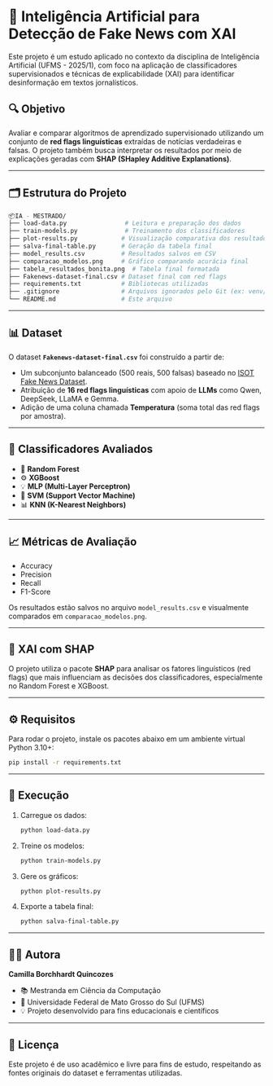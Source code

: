 # 🧠 Inteligência Artificial para Detecção de Fake News com XAI

Este projeto é um estudo aplicado no contexto da disciplina de Inteligência Artificial (UFMS - 2025/1), com foco na aplicação de classificadores supervisionados e técnicas de explicabilidade (XAI) para identificar desinformação em textos jornalísticos.

## 🔍 Objetivo

Avaliar e comparar algoritmos de aprendizado supervisionado utilizando um conjunto de **red flags linguísticas** extraídas de notícias verdadeiras e falsas. O projeto também busca interpretar os resultados por meio de explicações geradas com **SHAP (SHapley Additive Explanations)**.

---

## 🗂 Estrutura do Projeto

```bash
📦IA - MESTRADO/
├── load-data.py                # Leitura e preparação dos dados
├── train-models.py             # Treinamento dos classificadores
├── plot-results.py            # Visualização comparativa dos resultados
├── salva-final-table.py       # Geração da tabela final
├── model_results.csv          # Resultados salvos em CSV
├── comparacao_modelos.png     # Gráfico comparando acurácia final
├── tabela_resultados_bonita.png  # Tabela final formatada
├── Fakenews-dataset-final.csv # Dataset final com red flags
├── requirements.txt           # Bibliotecas utilizadas
├── .gitignore                 # Arquivos ignorados pelo Git (ex: venv/)
└── README.md                  # Este arquivo
```

---

## 📊 Dataset

O dataset **`Fakenews-dataset-final.csv`** foi construído a partir de:
- Um subconjunto balanceado (500 reais, 500 falsas) baseado no [ISOT Fake News Dataset](https://www.kaggle.com/datasets/emineyetm/fake-news-detection-datasets).
- Atribuição de **16 red flags linguísticas** com apoio de **LLMs** como Qwen, DeepSeek, LLaMA e Gemma.
- Adição de uma coluna chamada **Temperatura** (soma total das red flags por amostra).

---

## 🧪 Classificadores Avaliados

- 🌲 **Random Forest**
- ⚙️ **XGBoost**
- 💡 **MLP (Multi-Layer Perceptron)**
- 📐 **SVM (Support Vector Machine)**
- 📊 **KNN (K-Nearest Neighbors)**

---

## 📈 Métricas de Avaliação

- Accuracy
- Precision
- Recall
- F1-Score

Os resultados estão salvos no arquivo `model_results.csv` e visualmente comparados em `comparacao_modelos.png`.

---

## 🧠 XAI com SHAP

O projeto utiliza o pacote **SHAP** para analisar os fatores linguísticos (red flags) que mais influenciam as decisões dos classificadores, especialmente no Random Forest e XGBoost.

---

## ⚙️ Requisitos

Para rodar o projeto, instale os pacotes abaixo em um ambiente virtual Python 3.10+:

```bash
pip install -r requirements.txt
```

---

## 🚀 Execução

1. Carregue os dados:
   ```bash
   python load-data.py
   ```

2. Treine os modelos:
   ```bash
   python train-models.py
   ```

3. Gere os gráficos:
   ```bash
   python plot-results.py
   ```

4. Exporte a tabela final:
   ```bash
   python salva-final-table.py
   ```

---


## 👩‍💻 Autora

**Camilla Borchhardt Quincozes**

- 📚 Mestranda em Ciência da Computação
- 🏫 Universidade Federal de Mato Grosso do Sul (UFMS)
- 💡 Projeto desenvolvido para fins educacionais e científicos

---

## 📜 Licença

Este projeto é de uso acadêmico e livre para fins de estudo, respeitando as fontes originais do dataset e ferramentas utilizadas.
